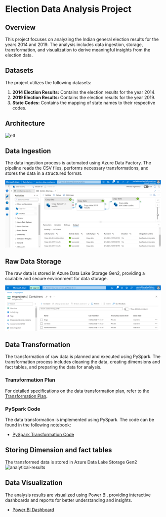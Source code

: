# Election Data Analysis Project

## Overview

This project focuses on analyzing the Indian general election results for the years 2014 and 2019. The analysis includes data ingestion, storage, transformation, and visualization to derive meaningful insights from the election data.

## Datasets

The project utilizes the following datasets:

1. **2014 Election Results:** Contains the election results for the year 2014.
2. **2019 Election Results:** Contains the election results for the year 2019.
3. **State Codes:** Contains the mapping of state names to their respective codes.

## Architecture
![etl](https://github.com/yashasbharadwaj1/Loksabha-Elections-Data-Analysis/assets/71028991/cddc96d2-b54b-46dd-b7fd-ed0bb0fd0b8e)


## Data Ingestion

The data ingestion process is automated using Azure Data Factory. The pipeline reads the CSV files, performs necessary transformations, and stores the data in a structured format.

![Data Factory Pipeline](./screenshots/data-ingestion.PNG)

## Raw Data Storage

The raw data is stored in Azure Data Lake Storage Gen2, providing a scalable and secure environment for data storage.

![Data Lake Gen2 Storage](./screenshots/storage-container.PNG)

## Data Transformation

The transformation of raw data is planned and executed using PySpark. The transformation process includes cleaning the data, creating dimensions and fact tables, and preparing the data for analysis.

### Transformation Plan

For detailed specifications on the data transformation plan, refer to the [Transformation Plan](./dims_facts_spec_plan).

### PySpark Code

The data transformation is implemented using PySpark. The code can be found in the following notebook:

- [PySpark Transformation Code](./loksabha-elections-DE.ipynb)

## Storing Dimension and fact tables  
The transformed data is stored in Azure Data Lake Storage Gen2 
<img width="939" alt="analytical-results" src="https://github.com/yashasbharadwaj1/Loksabha-Elections-Data-Analysis/assets/71028991/968c2a42-a334-46a5-9509-188c0c208913">



## Data Visualization

The analysis results are visualized using Power BI, providing interactive dashboards and reports for better understanding and insights.

- [Power BI Dashboard](https://app.powerbi.com/view?r=eyJrIjoiZjlkZGQ2NTUtOWI4Yy00ZWZkLThhNDAtYzVhMTBiODc5NmRmIiwidCI6ImM2ZTU0OWIzLTVmNDUtNDAzMi1hYWU5LWQ0MjQ0ZGM1YjJjNCJ9)


